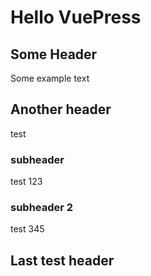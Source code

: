 # Hello VuePress

## Some Header

Some example text

## Another header

test

### subheader

test 123

### subheader 2

test 345

## Last test header

